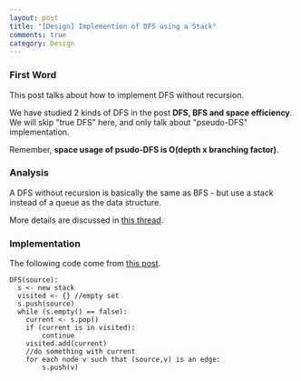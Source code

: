 ```yaml
---
layout: post
title: "[Design] Implemention of DFS using a Stack"
comments: true
category: Design
---
```


### First Word

This post talks about how to implement DFS without recursion.

We have studied 2 kinds of DFS in the post **DFS, BFS and space efficiency**. We will skip "true DFS" here, and only talk about "pseudo-DFS" implementation.

Remember, **space usage of psudo-DFS is O(depth x branching factor)**.

### Analysis

A DFS without recursion is basically the same as BFS - but use a stack instead of a queue as the data structure.

More details are discussed in [this thread](http://stackoverflow.com/questions/21508765/how-to-implement-depth-first-search-for-graph-with-non-recursive-aprroach).

### Implementation

The following code come from [this post](http://stackoverflow.com/a/21508819).

    DFS(source):
      s <- new stack
      visited <- {} //empty set
      s.push(source)
      while (s.empty() == false):
        current <- s.pop()
        if (current is in visited):
            continue
        visited.add(current)
        //do something with current
        for each node v such that (source,v) is an edge:
            s.push(v)
